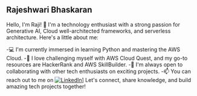 ## Rajeshwari Bhaskaran

Hello, I'm Raji! 👋 I'm a technology enthusiast with a strong passion for Generative AI, Cloud well-architected frameworks, and serverless architecture. Here's a little about me:

-💻 I'm currently immersed in learning Python and mastering the AWS Cloud.
-🚀 I love challenging myself with AWS Cloud Quest, and my go-to resources are HackerRank and AWS SkillBuilder.
-👥 I'm always open to collaborating with other tech enthusiasts on exciting projects.
-📫 You can reach out to me on [![LinkedIn](https://img.shields.io/badge/LinkedIn-Connect-blue)](https://www.linkedin.com/in/raja-rajeshwari-bhaskaran-69309ab3/)]
Let's connect, share knowledge, and build amazing tech projects together!
